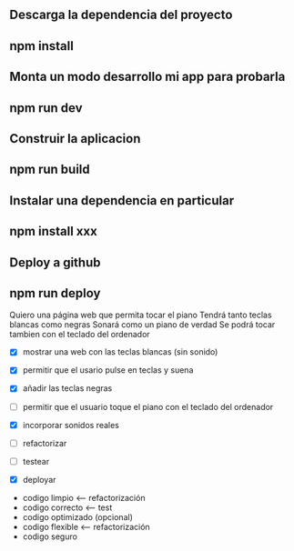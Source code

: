 Descarga la dependencia del proyecto
---
npm install
---

Monta un modo desarrollo mi app para probarla
---
npm run dev
---

Construir la aplicacion
---
npm run build
---

Instalar una dependencia en particular
---
npm install xxx
---

Deploy a github
---
npm run deploy
---

Quiero una página web que permita tocar el piano
Tendrá tanto teclas blancas como negras
Sonará como un piano de verdad 
Se podrá tocar tambien con el teclado del ordenador

- [x] mostrar una web con las teclas blancas (sin sonido)
- [x] permitir que el usario pulse en teclas y suena
- [x] añadir las teclas negras
- [ ] permitir que el usuario toque el piano con el teclado del ordenador
- [x] incorporar sonidos reales
- [ ] refactorizar
- [ ] testear
- [x] deployar


- codigo limpio <-- refactorización
- codigo correcto <-- test
- codigo optimizado (opcional)
- codigo flexible <-- refactorización
- codigo seguro
